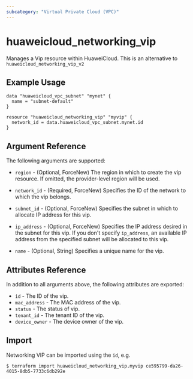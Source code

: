 ```yaml
---
subcategory: "Virtual Private Cloud (VPC)"
---
```


# huaweicloud_networking_vip

Manages a Vip resource within HuaweiCloud. This is an alternative to `huaweicloud_networking_vip_v2`

## Example Usage

```hcl
data "huaweicloud_vpc_subnet" "mynet" {
  name = "subnet-default"
}

resource "huaweicloud_networking_vip" "myvip" {
  network_id = data.huaweicloud_vpc_subnet.mynet.id
}
```

## Argument Reference

The following arguments are supported:

* `region` - (Optional, ForceNew) The region in which to create the vip resource. If omitted, the provider-level region
  will be used.

* `network_id` - (Required, ForceNew) Specifies the ID of the network to which the vip belongs.

* `subnet_id` - (Optional, ForceNew) Specifies the subnet in which to allocate IP address for this vip.

* `ip_address` - (Optional, ForceNew) Specifies the IP address desired in the subnet for this vip. If you don't
  specify `ip_address`, an available IP address from the specified subnet will be allocated to this vip.

* `name` - (Optional, String) Specifies a unique name for the vip.

## Attributes Reference

In addition to all arguments above, the following attributes are exported:

* `id` - The ID of the vip.
* `mac_address` - The MAC address of the vip.
* `status` - The status of vip.
* `tenant_id` - The tenant ID of the vip.
* `device_owner` - The device owner of the vip.

## Import

Networking VIP can be imported using the `id`, e.g.

```
$ terraform import huaweicloud_networking_vip.myvip ce595799-da26-4015-8db5-7733c6db292e
```
